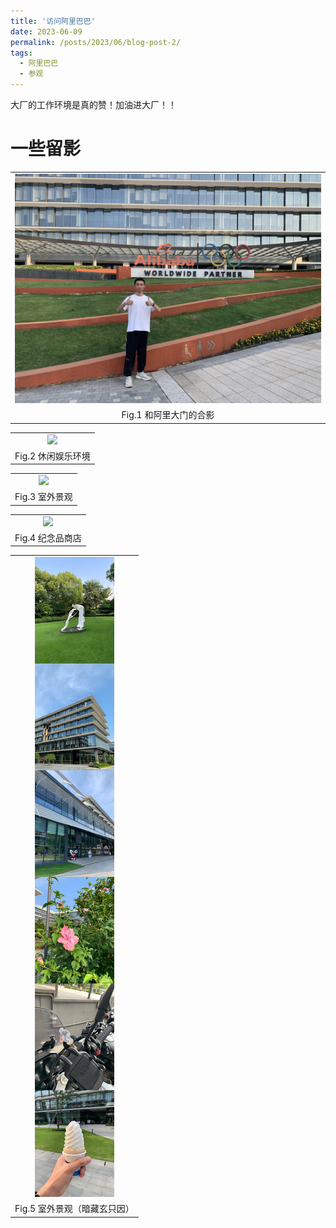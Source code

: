 ```yaml
---
title: '访问阿里巴巴'
date: 2023-06-09
permalink: /posts/2023/06/blog-post-2/
tags:
  - 阿里巴巴
  - 参观
---
```

大厂的工作环境是真的赞！加油进大厂！！

一些留影
======

<table width="100%" border="0" cellspacing="0" cellpadding="0">
  <tr>
    <td align="center"><img src="/images/ali-1.JPG"/> </td>
  </tr>
  <tr>
    <td align="center">Fig.1 和阿里大门的合影</td>
  </tr>
</table>

<table width="100%" border="0" cellspacing="0" cellpadding="0">
  <tr>
    <td align="center"><img src="/images/ali-2.JPG"/> </td>
  </tr>
  <tr>
    <td align="center">Fig.2 休闲娱乐环境</td>
  </tr>
</table>
<table width="100%" border="0" cellspacing="0" cellpadding="0">
  <tr>
    <td align="center"><img src="/images/ali-3.JPG"/> </td>
  </tr>
  <tr>
    <td align="center">Fig.3 室外景观</td>
  </tr>
</table>

<table width="100%" border="0" cellspacing="0" cellpadding="0">
  <tr>
    <td align="center"><img src="/images/ali-4.JPG"/> </td>
  </tr>
  <tr>
    <td align="center">Fig.4 纪念品商店</td>
  </tr>
</table><table width="100%" border="0" cellspacing="0" cellpadding="0">
  <tr>
    <td align="center"><img src="/images/ali-5.JPG"/> </td>
  </tr>
  <tr>
    <td align="center">Fig.5 室外景观（暗藏玄只因）</td>
  </tr>
</table>
